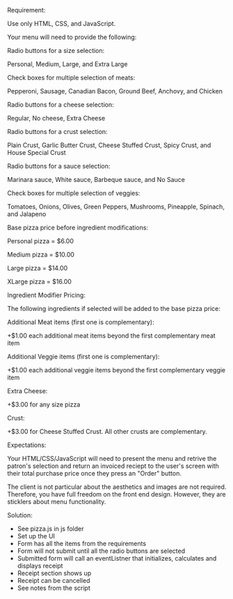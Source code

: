 Requirement:

Use only HTML, CSS, and JavaScript.

Your menu will need to provide the following:

Radio buttons for a size selection:

Personal, Medium, Large, and Extra Large


Check boxes for multiple selection of meats:

Pepperoni, Sausage, Canadian Bacon, Ground Beef, Anchovy, and Chicken


Radio buttons for a cheese selection:

Regular, No cheese, Extra Cheese


Radio buttons for a crust selection:

Plain Crust, Garlic Butter Crust, Cheese Stuffed Crust, Spicy Crust, and House Special Crust


Radio buttons for a sauce selection:

Marinara sauce, White sauce, Barbeque sauce, and No Sauce


Check boxes for multiple selection of veggies:

Tomatoes, Onions, Olives, Green Peppers, Mushrooms, Pineapple, Spinach, and Jalapeno


Base pizza price before ingredient modifications:

Personal pizza = $6.00

Medium pizza = $10.00

Large pizza = $14.00

XLarge pizza = $16.00


Ingredient Modifier Pricing:

The following ingredients if selected will be added to the base pizza price:


Additional Meat items (first one is complementary):

+$1.00 each additional meat items beyond the first complementary meat item


Additional Veggie items (first one is complementary):

+$1.00 each additional veggie items beyond the first complementary veggie item


Extra Cheese:

+$3.00 for any size pizza


Crust:

+$3.00 for Cheese Stuffed Crust. All other crusts are complementary.

Expectations:

Your HTML/CSS/JavaScript will need to present the menu and retrive the patron's selection and return an invoiced reciept to the user's screen with their total purchase price once they press an "Order" button.

The client is not particular about the aesthetics and images are not required. Therefore, you have full freedom on the front end design. However, they are sticklers about menu functionality.


Solution:

* See pizza.js in js folder
* Set up the UI
* Form has all the items from the requirements
* Form will not submit until all the radio buttons are selected
* Submitted form will call an eventListner that initializes, calculates and displays receipt
* Receipt section shows up
* Receipt can be cancelled
* See notes from the script
